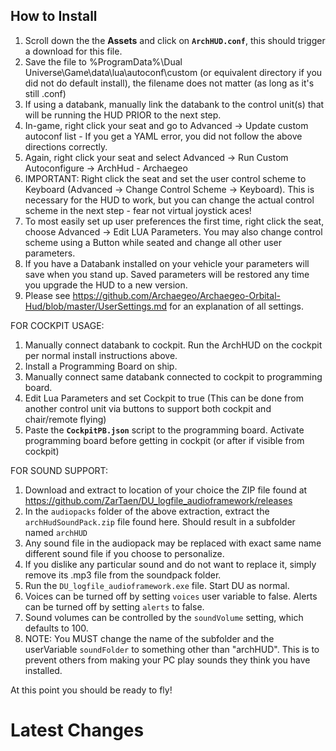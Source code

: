 ## How to Install
1. Scroll down the the **Assets** and click on **`ArchHUD.conf`**, this should trigger a download for this file.
1. Save the file to %ProgramData%\Dual Universe\Game\data\lua\autoconf\custom (or equivalent directory if you did not do default install), the filename does not matter (as long as it's still .conf)
1. If using a databank, manually link the databank to the control unit(s) that will be running the HUD PRIOR to the next step.
1. In-game, right click your seat and go to Advanced -> Update custom autoconf list - If you get a YAML error, you did not follow the above directions correctly.
1. Again, right click your seat and select Advanced -> Run Custom Autoconfigure -> ArchHud - Archaegeo
1. IMPORTANT: Right click the seat and set the user control scheme to Keyboard (Advanced -> Change Control Scheme -> Keyboard). This is necessary for the HUD to work, but you can change the actual control scheme in the next step - fear not virtual joystick aces!
1. To most easily set up user preferences the first time, right click the seat, choose Advanced -> Edit LUA Parameters. You may also change control scheme using a Button while seated and change all other user parameters.
1. If you have a Databank installed on your vehicle your parameters will save when you stand up. Saved parameters will be restored any time you upgrade the HUD to a new version. 
1. Please see https://github.com/Archaegeo/Archaegeo-Orbital-Hud/blob/master/UserSettings.md for an explanation of all settings.

FOR COCKPIT USAGE:
1. Manually connect databank to cockpit.  Run the ArchHUD on the cockpit per normal install instructions above.
1. Install a Programming Board on ship.
1. Manually connect same databank connected to cockpit to programming board.
1. Edit Lua Parameters and set Cockpit to true (This can be done from another control unit via buttons to support both cockpit and chair/remote flying) 
1. Paste the **`CockpitPB.json`** script to the programming board.  Activate programming board before getting in cockpit (or after if visible from cockpit)

FOR SOUND SUPPORT:
1. Download and extract to location of your choice the ZIP file found at https://github.com/ZarTaen/DU_logfile_audioframework/releases 
1. In the `audiopacks` folder of the above extraction, extract the `archHudSoundPack.zip` file found here.  Should result in a subfolder named `archHUD`
1. Any sound file in the audiopack may be replaced with exact same name different sound file if you choose to personalize.
1. If you dislike any particular sound and do not want to replace it, simply remove its .mp3 file from the soundpack folder.
1. Run the `DU_logfile_audioframework.exe` file.  Start DU as normal.
1. Voices can be turned off by setting `voices` user variable to false.  Alerts can be turned off by setting `alerts` to false.
1. Sound volumes can be controlled by the `soundVolume` setting, which defaults to 100.
1. NOTE: You MUST change the name of the subfolder and the userVariable `soundFolder` to something other than "archHUD". This is to prevent others from making your PC play sounds they think you have installed.


At this point you should be ready to fly!

# Latest Changes
